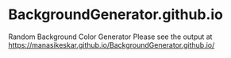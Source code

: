 # BackgroundGenerator.github.io
Random Background Color Generator
Please see the output at https://manasikeskar.github.io/BackgroundGenerator.github.io/
